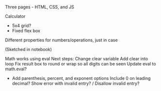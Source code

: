 Three pages - HTML, CSS, and JS

Calculator
- 5x4 grid?
- Fixed flex box

Different properties for numbers/operations, just in case

(Sketched in notebook)


Math works using eval
Next steps:
Change clear variable
Add clear into loop
Fix result box to round or wrap so all digits can be seen
Update eval to math.eval?
- Add parenthesis, percent, and exponent options
Include 0 on leading decimal?
Show error with invalid entry? / Disallow invalid entry?
